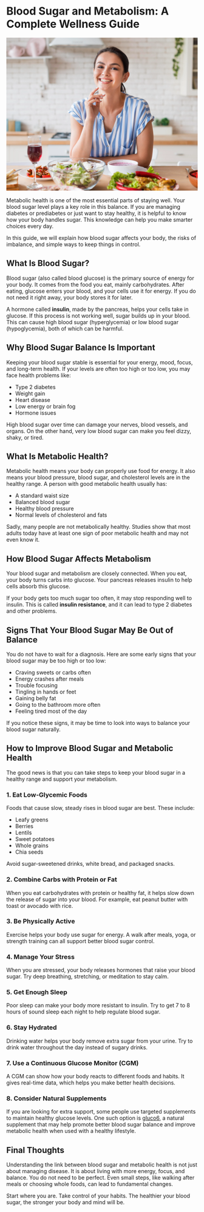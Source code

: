# Blood Sugar and Metabolism: A Complete Wellness Guide

![Blood Sugar Health](https://raw.githubusercontent.com/healthynutrix/glucose-and-metabolism-wellness/main/blood-sugar.webp)

Metabolic health is one of the most essential parts of staying well. Your blood sugar level plays a key role in this balance. If you are managing diabetes or prediabetes or just want to stay healthy, it is helpful to know how your body handles sugar. This knowledge can help you make smarter choices every day.

In this guide, we will explain how blood sugar affects your body, the risks of imbalance, and simple ways to keep things in control.

## What Is Blood Sugar?

Blood sugar (also called blood glucose) is the primary source of energy for your body. It comes from the food you eat, mainly carbohydrates. After eating, glucose enters your blood, and your cells use it for energy. If you do not need it right away, your body stores it for later.

A hormone called **insulin**, made by the pancreas, helps your cells take in glucose. If this process is not working well, sugar builds up in your blood. This can cause high blood sugar (hyperglycemia) or low blood sugar (hypoglycemia), both of which can be harmful.

## Why Blood Sugar Balance Is Important

Keeping your blood sugar stable is essential for your energy, mood, focus, and long-term health. If your levels are often too high or too low, you may face health problems like:

- Type 2 diabetes  
- Weight gain  
- Heart disease  
- Low energy or brain fog  
- Hormone issues  

High blood sugar over time can damage your nerves, blood vessels, and organs. On the other hand, very low blood sugar can make you feel dizzy, shaky, or tired.

## What Is Metabolic Health?

Metabolic health means your body can properly use food for energy. It also means your blood pressure, blood sugar, and cholesterol levels are in the healthy range. A person with good metabolic health usually has:

- A standard waist size  
- Balanced blood sugar  
- Healthy blood pressure  
- Normal levels of cholesterol and fats  

Sadly, many people are not metabolically healthy. Studies show that most adults today have at least one sign of poor metabolic health and may not even know it.

## How Blood Sugar Affects Metabolism

Your blood sugar and metabolism are closely connected. When you eat, your body turns carbs into glucose. Your pancreas releases insulin to help cells absorb this glucose.

If your body gets too much sugar too often, it may stop responding well to insulin. This is called **insulin resistance**, and it can lead to type 2 diabetes and other problems.

## Signs That Your Blood Sugar May Be Out of Balance

You do not have to wait for a diagnosis. Here are some early signs that your blood sugar may be too high or too low:

- Craving sweets or carbs often  
- Energy crashes after meals  
- Trouble focusing  
- Tingling in hands or feet  
- Gaining belly fat  
- Going to the bathroom more often  
- Feeling tired most of the day  

If you notice these signs, it may be time to look into ways to balance your blood sugar naturally.

## How to Improve Blood Sugar and Metabolic Health

The good news is that you can take steps to keep your blood sugar in a healthy range and support your metabolism.

### 1. Eat Low-Glycemic Foods

Foods that cause slow, steady rises in blood sugar are best. These include:

- Leafy greens  
- Berries  
- Lentils  
- Sweet potatoes  
- Whole grains  
- Chia seeds  

Avoid sugar-sweetened drinks, white bread, and packaged snacks.

### 2. Combine Carbs with Protein or Fat

When you eat carbohydrates with protein or healthy fat, it helps slow down the release of sugar into your blood. For example, eat peanut butter with toast or avocado with rice.

### 3. Be Physically Active

Exercise helps your body use sugar for energy. A walk after meals, yoga, or strength training can all support better blood sugar control.

### 4. Manage Your Stress

When you are stressed, your body releases hormones that raise your blood sugar. Try deep breathing, stretching, or meditation to stay calm.

### 5. Get Enough Sleep

Poor sleep can make your body more resistant to insulin. Try to get 7 to 8 hours of sound sleep each night to help regulate blood sugar.

### 6. Stay Hydrated

Drinking water helps your body remove extra sugar from your urine. Try to drink water throughout the day instead of sugary drinks.

### 7. Use a Continuous Glucose Monitor (CGM)

A CGM can show how your body reacts to different foods and habits. It gives real-time data, which helps you make better health decisions.

### 8. Consider Natural Supplements

If you are looking for extra support, some people use targeted supplements to maintain healthy glucose levels. One such option is [gluco6](https://gluco6info.com/), a natural supplement that may help promote better blood sugar balance and improve metabolic health when used with a healthy lifestyle.

## Final Thoughts

Understanding the link between blood sugar and metabolic health is not just about managing disease. It is about living with more energy, focus, and balance. You do not need to be perfect. Even small steps, like walking after meals or choosing whole foods, can lead to fundamental changes.

Start where you are. Take control of your habits. The healthier your blood sugar, the stronger your body and mind will be.
